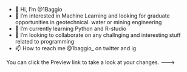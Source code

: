 - 👋 Hi, I’m @1Baggio
- 👀 I’m interested in Machine Learning and looking for graduate opportunities in geotechnical. water or mining engineering
- 🌱 I’m currently learning Python and R-studio
- 💞️ I’m looking to collaborate on any challnging and interesting stuff related to programming
- 📫 How to reach me @1baggio_ on twitter and ig

You can click the Preview link to take a look at your changes.
--->
